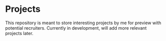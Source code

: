# Projects
This repository is meant to store interesting projects by me for preview with potential recruiters. Currently in development, will add more relevant projects later. 
